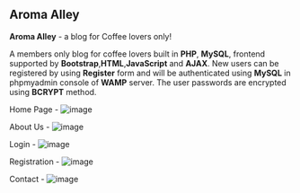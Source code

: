 ## Aroma Alley ##

**Aroma Alley** - a blog for Coffee lovers only!

A members only blog for coffee lovers built in **PHP**, **MySQL**, frontend supported by **Bootstrap**,**HTML**,**JavaScript** and **AJAX**. New users can be registered by using **Register** form and will be authenticated using **MySQL** in phpmyadmin console of **WAMP** server. The user passwords are encrypted using **BCRYPT** method. 


Home Page - 
![image](https://github.com/Vimal201/Aroma-Alley/assets/77522470/e2b6a54f-b100-4e38-9a13-6fc6b62c1f80)



About Us - 
![image](https://github.com/Vimal201/Aroma-Alley/assets/77522470/fc75012f-7dca-49d4-8d57-a4e9a7599923)



Login - 
![image](https://github.com/Vimal201/Aroma-Alley/assets/77522470/f2b936a2-3aa3-4b74-9ec9-b108b5713fd7)



Registration - 
![image](https://github.com/Vimal201/Aroma-Alley/assets/77522470/ce9a1e5b-57d7-4572-8efa-6ec16f854138)



Contact - 
![image](https://github.com/Vimal201/Aroma-Alley/assets/77522470/9df2ecb0-b2e8-44be-953b-9222f4aa1cad)
